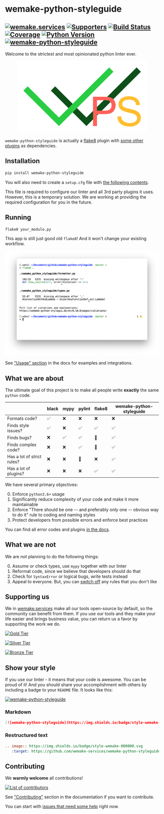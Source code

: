 # wemake-python-styleguide

[![wemake.services](https://img.shields.io/badge/%20-wemake.services-green.svg?label=%20&logo=data%3Aimage%2Fpng%3Bbase64%2CiVBORw0KGgoAAAANSUhEUgAAABAAAAAQCAMAAAAoLQ9TAAAABGdBTUEAALGPC%2FxhBQAAAAFzUkdCAK7OHOkAAAAbUExURQAAAAAAAAAAAAAAAAAAAAAAAAAAAAAAAP%2F%2F%2F5TvxDIAAAAIdFJOUwAjRA8xXANAL%2Bv0SAAAADNJREFUGNNjYCAIOJjRBdBFWMkVQeGzcHAwksJnAPPZGOGAASzPzAEHEGVsLExQwE7YswCb7AFZSF3bbAAAAABJRU5ErkJggg%3D%3D)](https://wemake.services)
[![Supporters](https://img.shields.io/opencollective/all/wemake-python-styleguide.svg?color=gold&label=supporters)](https://opencollective.com/wemake-python-styleguide)
[![Build Status](https://travis-ci.org/wemake-services/wemake-python-styleguide.svg?branch=master)](https://travis-ci.org/wemake-services/wemake-python-styleguide)
[![Coverage](https://coveralls.io/repos/github/wemake-services/wemake-python-styleguide/badge.svg?branch=master)](https://coveralls.io/github/wemake-services/wemake-python-styleguide?branch=master)
[![Python Version](https://img.shields.io/pypi/pyversions/wemake-python-styleguide.svg)](https://pypi.org/project/wemake-python-styleguide/)
[![wemake-python-styleguide](https://img.shields.io/badge/style-wemake-000000.svg)](https://github.com/wemake-services/wemake-python-styleguide)
---

Welcome to the strictest and most opinionated python linter ever.

<p align="center">
  <img src="https://raw.githubusercontent.com/wemake-services/wemake-python-styleguide/master/docs/_static/logo.png"
       alt="wemake-python-styleguide logo">
</p>

`wemake-python-styleguide` is actually a [flake8](http://flake8.pycqa.org/en/latest/)
plugin with [some other plugins](https://wemake-python-styleguide.readthedocs.io/en/latest/pages/violations/index.html#external-plugins) as dependencies.

## Installation

```bash
pip install wemake-python-styleguide
```

You will also need to create a `setup.cfg` file with [the following contents](https://wemake-python-styleguide.readthedocs.io/en/latest/pages/options/config.html#plugins).

This file is required to configure our linter and all 3rd party plugins it uses.
However, this is a temporary solution.
We are working at providing the required configuration for you in the future.


## Running

```bash
flake8 your_module.py
```

This app is still just good old `flake8`!
And it won't change your existing workflow.

<p align="center">
  <img src="https://raw.githubusercontent.com/wemake-services/wemake-python-styleguide/master/docs/_static/running.png"
       alt="invocation resuts">
</p>

See ["Usage" section](https://wemake-python-styleguide.readthedocs.io/en/latest/pages/usage/setup.html)
in the docs for examples and integrations.


## What we are about

The ultimate goal of this project is
to make all people write **exactly** the same `python` code.

|                            | black | mypy | pylint | flake8 | wemake-python-styleguide |
|----------------------------|-------|------|--------|--------|--------------------------|
| Formats code?              |   ✅   |   ❌   |    ❌   |    ❌   |             ❌            |
| Finds style issues?        |   ✅   |   ❌   |    ✅   |    ✅   |             ✅            |
| Finds bugs?                |   ❌   |   ✅   |    ✅   |    🤔   |             ✅            |
| Finds complex code?        |   ❌   |   ❌   |    ✅   |    🤔   |             ✅            |
| Has a lot of strict rules? |   ❌   |   ❌   |    🤔   |    ❌   |             ✅            |
| Has a lot of plugins?      |   ❌   |   ❌   |    ❌   |    ✅   |             ✅            |

We have several primary objectives:

0. Enforce `python3.6+` usage
1. Significantly reduce complexity of your code and make it more maintainable
2. Enforce "There should be one -- and preferably only one -- obvious way to do it" rule to coding and naming styles
3. Protect developers from possible errors and enforce best practices

You can find all error codes and plugins [in the docs](https://wemake-python-styleguide.readthedocs.io/en/latest/pages/violations/index.html).


## What we are not

We are *not* planning to do the following things:

0. Assume or check types, use `mypy` together with our linter
1. Reformat code, since we believe that developers should do that
2. Check for `SyntaxError` or logical bugs, write tests instead
3. Appeal to everyone. But, you can [switch off](https://wemake-python-styleguide.readthedocs.io/en/latest/pages/usage/setup.html#ignoring-violations) any rules that you don't like


## Supporting us

We in [wemake.services](https://wemake.services) make
all our tools open-source by default, so the community can benefit from them.
If you use our tools and they make your life easier and brings business value,
you can return us a favor by supporting the work we do.

[![Gold Tier](https://opencollective.com/wemake-python-styleguide/tiers/gold-sponsor.svg?width=890)](https://opencollective.com/wemake-python-styleguide)

[![Silver Tier](https://opencollective.com/wemake-python-styleguide/tiers/gold-sponsor.svg?width=890&avatarHeight=45&button=0)](https://opencollective.com/wemake-python-styleguide)

[![Bronze Tier](https://opencollective.com/wemake-python-styleguide/tiers/gold-sponsor.svg?width=890&avatarHeight=35&button=0)](https://opencollective.com/wemake-python-styleguide)


## Show your style

If you use our linter - it means that your code is awesome.
You can be proud of it!
And you should share your accomplishment with others
by including a badge to your `README` file. It looks like this:

[![wemake-python-styleguide](https://img.shields.io/badge/style-wemake-000000.svg)](https://github.com/wemake-services/wemake-python-styleguide)

### Markdown

```md
[![wemake-python-styleguide](https://img.shields.io/badge/style-wemake-000000.svg)](https://github.com/wemake-services/wemake-python-styleguide)
```

### Restructured text

```rst
.. image:: https://img.shields.io/badge/style-wemake-000000.svg
   :target: https://github.com/wemake-services/wemake-python-styleguide
```


## Contributing

We **warmly welcome** all contributions!

[![List of contributors](https://opencollective.com/wemake-python-styleguide/contributors.svg?width=890&button=0)](https://github.com/wemake-services/wemake-python-styleguide/graphs/contributors)

See ["Contributing"](https://wemake-python-styleguide.readthedocs.io/en/latest/pages/contributing.html) section in the documentation if you want to contribute.

You can start with [issues that need some help](https://github.com/wemake-services/wemake-python-styleguide/issues?q=is%3Aissue+is%3Aopen+label%3A%22help+wanted%22)
right now.
